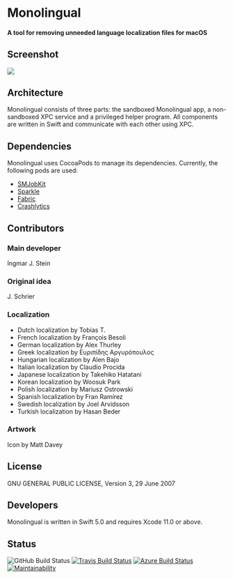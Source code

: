 Monolingual
===========

#### A tool for removing unneeded language localization files for macOS

## Screenshot

<img src="http://ingmarstein.github.io/Monolingual/images/Monolingual-1.6.7-en.png">

## Architecture

Monolingual consists of three parts: the sandboxed Monolingual app, a non-sandboxed XPC service and a privileged helper program.
All components are written in Swift and communicate with each other using XPC.

## Dependencies

Monolingual uses CocoaPods to manage its dependencies. Currently, the following pods are used:

- [SMJobKit](https://github.com/IngmarStein/SMJobKit)
- [Sparkle](https://github.com/sparkle-project/Sparkle)
- [Fabric](https://cocoapods.org/pods/Fabric)
- [Crashlytics](https://cocoapods.org/pods/Crashlytics)

## Contributors

### Main developer
Ingmar J. Stein

### Original idea
J. Schrier

### Localization

- Dutch localization by Tobias T.
- French localization by François Besoli
- German localization by Alex Thurley
- Greek localization by Ευριπίδης Αργυρόπουλος
- Hungarian localization by Alen Bajo
- Italian localization by Claudio Procida
- Japanese localization by Takehiko Hatatani
- Korean localization by Woosuk Park
- Polish localization by Mariusz Ostrowski
- Spanish localization by Fran Ramírez
- Swedish localization by Joel Arvidsson
- Turkish localization by Hasan Beder

### Artwork
Icon by Matt Davey

## License

GNU GENERAL PUBLIC LICENSE, Version 3, 29 June 2007

## Developers

Monolingual is written in Swift 5.0 and requires Xcode 11.0 or above.

## Status

![GitHub Build Status](https://github.com/IngmarStein/Monolingual/workflows/fastlane/badge.svg)
[![Travis Build Status](https://img.shields.io/travis/IngmarStein/Monolingual.svg)](https://travis-ci.org/IngmarStein/Monolingual)
[![Azure Build Status](https://dev.azure.com/ingmarstein/monolingual/_apis/build/status/IngmarStein.Monolingual)](https://dev.azure.com/ingmarstein/monolingual/_build/latest?definitionId=1)
[![Maintainability](https://api.codeclimate.com/v1/badges/4dbc05bd46eef3208edf/maintainability)](https://codeclimate.com/github/IngmarStein/Monolingual/maintainability)

